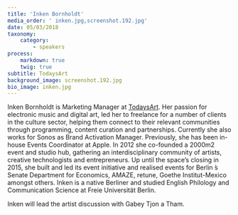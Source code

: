 ```yaml
---
title: 'Inken Bornholdt'
media_order: ' inken.jpg,screenshot.192.jpg'
date: 05/03/2018
taxonomy:
    category:
        - speakers
process:
    markdown: true
    twig: true
subtitle: TodaysArt
background_image: screenshot.192.jpg
bio_image: inken.jpg
---
```


Inken Bornholdt is Marketing Manager at [TodaysArt](http://todaysart.org/). Her passion for electronic music and digital art, led her to freelance for a number of clients in the culture sector, helping them connect to their relevant communities through programming, content curation and partnerships. Currently she also works for Sonos as Brand Activation Manager. Previously, she has been in-house Events Coordinator at Apple. In 2012 she co-founded a 2000m2 event and studio hub, gathering an interdisciplinary community of artists, creative technologists and entrepreneurs. Up until the space’s closing in 2015, she built and led its event initiative and realised events for Berlin ́s Senate Department for Economics, AMAZE, retune, Goethe Institut-Mexico amongst others. Inken is a native Berliner and studied English Philology and Communication Science at Freie Universität Berlin.

Inken will lead the artist discussion with Gabey Tjon a Tham.